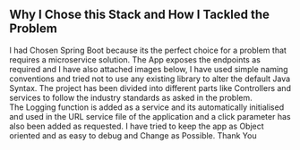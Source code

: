 ## Why I Chose this Stack and How I Tackled the Problem

I had Chosen Spring Boot because its the perfect choice for a problem that requires a microservice solution. The App exposes the endpoints as required and I have also attached images below, I have used simple naming conventions and tried not to use any existing library to alter the default Java Syntax.
The project has been divided into different parts like Controllers and services to follow the industry standards as asked in the problem.  
The Logging function is added as a service and its automatically initialised and used in the URL service file of the application and a click parameter has also been added as requested.
I have tried to keep the app as Object oriented and as easy to debug and Change as Possible.
Thank You 
